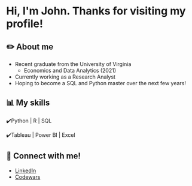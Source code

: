 # Hi, I'm John. Thanks for visiting my profile!

## ✏️ About me
- Recent graduate from the University of Virginia
    - Economics and Data Analytics (2021)
- Currently working as a Research Analyst
- Hoping to become a SQL and Python master over the next few years!

## 📊 My skills
✔️Python | R | SQL

✔️Tableau | Power BI | Excel

## 🤝 Connect with me!
- [LinkedIn](www.linkedin.com/in/jvithoulkas)
- [Codewars](https://www.codewars.com/users/jvit1)